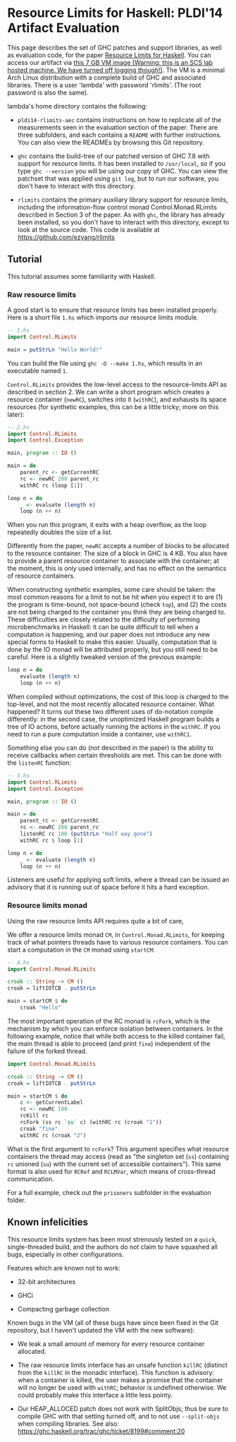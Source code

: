 # Resource Limits for Haskell: PLDI'14 Artifact Evaluation

This page describes the set of GHC patches and support libraries, as
well as evaluation code, for the paper
[Resource Limits for Haskell](http://ezyang.com/papers/ezyang14-rlimits.pdf).  You can access our artifact via
[this 7 GB VM image (Warning: this is an SCS lab hosted machine.  We have turned off logging though!)](http://hs01.scs.stanford.edu/rlimits.vmdk).  The VM is a minimal Arch Linux
distribution with a complete build of GHC and associated libraries.
There is a user 'lambda' with password 'rlimits'. (The root password
is also the same).

lambda's home directory contains the following:

* `pldi14-rlimits-aec` contains instructions on how to replicate all
  of the measurements seen in the evaluation section of the paper.
  There are three subfolders, and each contains a `README` with further
  instructions.  You can also view the READMEs by browsing this Git
  repository.

* `ghc` contains the build-tree of our patched version of GHC 7.8 with
  support for resource limits.  It has been installed to `/usr/local`,
  so if you type `ghc --version` you will be using our copy of GHC.
  You can view the patchset that was applied using `git log`, but
  to run our software, you don't have to interact with this directory.

* `rlimits` contains the primary auxiliary library support for resource
  limits, including the information-flow control monad
  Control.Monad.RLimits described in Section 3 of the paper.  As with
  `ghc`, the library has already been installed, so you don't have to
  interact with this directory, except to look at the source code.
  This code is available at https://github.com/ezyang/rlimits

## Tutorial

This tutorial assumes some familiarity with Haskell.

### Raw resource limits

A good start is to ensure that resource limits has been
installed properly. Here is a short file `1.hs` which imports our
resource limits module.

```haskell
-- 1.hs
import Control.RLimits

main = putStrLn "Hello World!"
```

You can build the file using `ghc -O --make 1.hs`, which results in an
executable named `1`.

`Control.RLimits` provides the low-level access to the resource-limits
API as described in section 2.  We can write a short program which
creates a resource container (`newRC`), switches into it (`withRC`), and
exhausts its space resources (for synthetic examples, this can be a little
tricky; more on this later):

```haskell
-- 2.hs
import Control.RLimits
import Control.Exception

main, program :: IO ()

main = do
    parent_rc <- getCurrentRC
    rc <- newRC 200 parent_rc
    withRC rc (loop [1])

loop n = do
    _ <- evaluate (length n)
    loop (n ++ n)
```

When you run this program, it exits with a heap overflow, as
the loop repeatedly doubles the size of a list.

Differently from the paper, `newRC` accepts a number of blocks to be
allocated to the resource container.  The size of a block in GHC is 4
KB.  You also have to provide a parent resource container to associate
with the container; at the moment, this is only used internally, and has
no effect on the semantics of resource containers.

When constructing synthetic examples, some care should be taken: the
most common reasons for a limit to not be hit when you expect it to are
(1) the program is time-bound, not space-bound (check `top`), and (2)
the costs are not being charged to the container you think they are
being charged to.  These difficulties are closely related to the
difficulty of performing microbenchmarks in Haskell: it can be quite
difficult to tell when a computation is happening, and our paper does
not introduce any new special forms to Haskell to make this easier.
Usually, computation that is done by the IO monad will be attributed
properly, but you still need to be careful.  Here is a slightly tweaked
version of the previous example:

```haskell
loop n = do
    evaluate (length n)
    loop (n ++ n)
```

When compiled without optimizations, the cost of this loop is charged to
the top-level, and not the most recently allocated resource container.
What happened? It turns out these two different uses of do-notation
compile differently: in the second case, the unoptimized Haskell program
builds a tree of IO actions, before actually running the actions in the
`withRC`.  If you need to run a pure computation inside a container,
use `withRC1`.

Something else you can do (not described in the paper) is the ability to
receive callbacks when certain thresholds are met.  This can be done
with the `listenRC` function:

```haskell
-- 3.hs
import Control.RLimits
import Control.Exception

main, program :: IO ()

main = do
    parent_rc <- getCurrentRC
    rc <- newRC 200 parent_rc
    listenRC rc 100 (putStrLn "Half way gone")
    withRC rc $ loop [1]

loop n = do
    _ <- evaluate (length n)
    loop (n ++ n)
```

Listeners are useful for applying soft limits, where a thread can be
issued an advisory that it is running out of space before it hits a hard
exception.

### Resource limits monad

Using the raw resource limits API requires quite a bit of care,

We offer a resource limits monad `CM`, in `Control.Monad.RLimits`, for
keeping track of what pointers threads have to various resource
containers.  You can start a computation in the `CM` monad using
`startCM`:

```haskell
-- 4.hs
import Control.Monad.RLimits

croak :: String -> CM ()
croak = liftIOTCB . putStrLn

main = startCM $ do
    croak "Hello"
```

The most important operation of the RC monad is `rcFork`, which is the
mechanism by which you can enforce isolation between containers.  In
the following example, notice that while both access to the killed
container fail, the main thread is able to proceed (and print `fine`)
independent of the failure of the forked thread.

```haskell
import Control.Monad.RLimits

croak :: String -> CM ()
croak = liftIOTCB . putStrLn

main = startCM $ do
    c <- getCurrentLabel
    rc <- newRC 100
    rcKill rc
    rcFork (ss rc `su` c) (withRC rc (croak "1"))
    croak "fine"
    withRC rc (croak "2")
```

What is the first argument to `rcFork`?  This argument specifies
what resource containers the thread may access (read as "the
singleton set (`ss`) containing `rc` unioned (`su`) with the
current set of accessible containers").  This same format is also
used for `RCRef` and `RCLMVar`, which means of cross-thread
communication.

For a full example, check out the `prisoners` subfolder in the
evaluation folder.

## Known infelicities

This resource limits system has been most strenously tested on a
`quick`, single-threaded build, and the authors do not claim to have
squashed all bugs, especially in other configurations.

Features which are known not to work:

* 32-bit architectures

* GHCi

* Compacting garbage collection

Known bugs in the VM (all of these bugs have since been fixed in the
Git repository, but I haven't updated the VM with the new software):

* We leak a small amount of memory for every resource container
  allocated.

* The raw resource limits interface has an unsafe function `killRC`
  (distinct from the `killRC` in the monadic interface). This function
  is advisory: when a container is killed, the user makes a promise that
  the container will no longer be used with `withRC`; behavior is
  undefined otherwise.  We could probably make this interface a little
  less pointy.

* Our HEAP_ALLOCED patch does not work with SplitObjs; thus be sure to
  compile GHC with that setting turned off, and to not use
  `--split-objs` when compiling libraries. See also:
  https://ghc.haskell.org/trac/ghc/ticket/8199#comment:20
